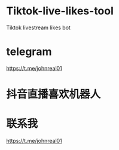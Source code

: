 # Tiktok-live-likes-tool
Tiktok livestream likes bot

# telegram 
https://t.me/johnreal01

# 抖音直播喜欢机器人

# 联系我
https://t.me/johnreal01
